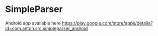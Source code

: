 # SimpleParser
Android app available here https://play.google.com/store/apps/details?id=com.anton.src.simpleparser_android
